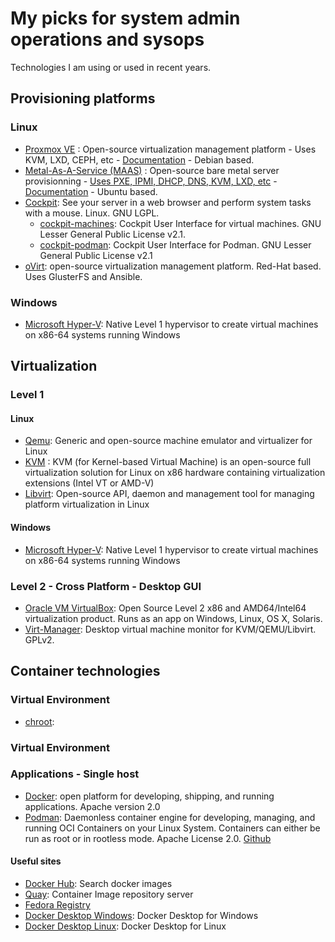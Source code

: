 # My picks for system admin operations and sysops

Technologies I am using or used in recent years.

## Provisioning platforms ##
### Linux ###
- [Proxmox VE](https://www.proxmox.com/en/proxmox-ve) : Open-source virtualization management platform - Uses KVM, LXD, CEPH, etc - [Documentation](https://pve.proxmox.com/pve-docs/) - Debian based.
- [Metal-As-A-Service (MAAS)](https://maas.io/) : Open-source bare metal server provisionning - [Uses PXE, IPMI, DHCP, DNS, KVM, LXD, etc](https://maas.io/how-it-works) - [Documentation](https://maas.io/docs) - Ubuntu based.
- [Cockpit](https://cockpit-project.org/): See your server in a web browser and perform system tasks with a mouse. Linux. GNU LGPL.
  * [cockpit-machines](https://github.com/cockpit-project/cockpit-machines): Cockpit User Interface for virtual machines. GNU Lesser General Public License v2.1. 
  * [cockpit-podman](https://github.com/cockpit-project/cockpit-podman): Cockpit User Interface for Podman. GNU Lesser General Public License v2.1 
- [oVirt](https://www.ovirt.org/): open-source virtualization management platform. Red-Hat based. Uses GlusterFS and Ansible. 

### Windows ###
- [Microsoft Hyper-V](https://docs.microsoft.com/en-us/virtualization/hyper-v-on-windows/quick-start/enable-hyper-v): Native Level 1 hypervisor to create virtual machines on x86-64 systems running Windows

## Virtualization ##

### Level 1 ###

#### Linux ####
- [Qemu](https://www.qemu.org/): Generic and open-source machine emulator and virtualizer for Linux
- [KVM](https://www.linux-kvm.org/page/Main_Page) : KVM (for Kernel-based Virtual Machine) is an open-source full virtualization solution for Linux on x86 hardware containing virtualization extensions (Intel VT or AMD-V)
- [Libvirt](https://libvirt.org/): Open-source API, daemon and management tool for managing platform virtualization in Linux

#### Windows ####
- [Microsoft Hyper-V](https://docs.microsoft.com/en-us/virtualization/hyper-v-on-windows/quick-start/enable-hyper-v): Native Level 1 hypervisor to create virtual machines on x86-64 systems running Windows

### Level 2 - Cross Platform - Desktop GUI ###
- [Oracle VM VirtualBox](https://www.virtualbox.org/): Open Source Level 2 x86 and AMD64/Intel64 virtualization product. Runs as an app on Windows, Linux, OS X, Solaris.
- [Virt-Manager](https://virt-manager.org/): Desktop virtual machine monitor for KVM/QEMU/Libvirt. GPLv2.

## Container technologies ##
### Virtual Environment ###
- [chroot]():
### Virtual Environment ###
### Applications - Single host ###
- [Docker](https://www.docker.com/): open platform for developing, shipping, and running applications. Apache version 2.0 
- [Podman](https://podman.io/): Daemonless container engine for developing, managing, and running OCI Containers on your Linux System. Containers can either be run as root or in rootless mode. Apache License 2.0. [Github](https://github.com/containers/podman)
#### Useful sites ####
- [Docker Hub](https://hub.docker.com/search?q=): Search docker images
- [Quay](https://quay.io/): Container Image repository server
- [Fedora Registry](registry.fedoraproject.org/)
- [Docker Desktop Windows](https://docs.docker.com/desktop/install/windows-install/): Docker Desktop for Windows
- [Docker Desktop Linux](https://docs.docker.com/desktop/install/linux-install/): Docker Desktop for Linux
